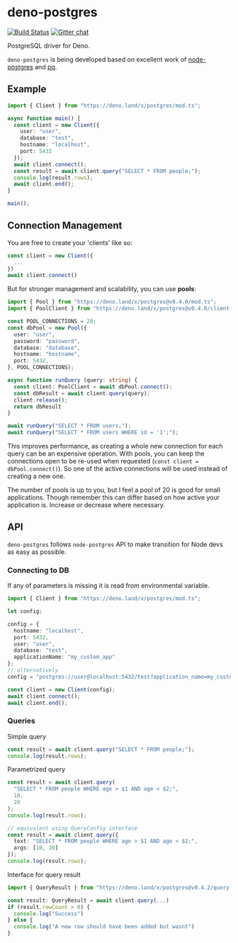 # deno-postgres

[![Build Status](https://travis-ci.com/bartlomieju/deno-postgres.svg?branch=master)](https://travis-ci.com/bartlomieju/deno-postgres)
[![Gitter chat](https://badges.gitter.im/gitterHQ/gitter.png)](https://gitter.im/deno-postgres/community)

PostgreSQL driver for Deno.

`deno-postgres` is being developed based on excellent work of [node-postgres](https://github.com/brianc/node-postgres)
and [pq](https://github.com/lib/pq).

## Example

```ts
import { Client } from "https://deno.land/x/postgres/mod.ts";

async function main() {
  const client = new Client({
    user: "user",
    database: "test",
    hostname: "localhost",
    port: 5432
  });
  await client.connect();
  const result = await client.query("SELECT * FROM people;");
  console.log(result.rows);
  await client.end();
}

main();
```

## Connection Management

You are free to create your 'clients' like so:

```typescript
const client = new Client({
  ...
})
await client.connect()
```

But for stronger management and scalability, you can use **pools**:
```typescript
import { Pool } from "https://deno.land/x/postgres@v0.4.0/mod.ts";
import { PoolClient } from "https://deno.land/x/postgres@v0.4.0/client.ts";

const POOL_CONNECTIONS = 20;
const dbPool = new Pool({
  user: "user",
  password: "password",
  database: "database",
  hostname: "hostname",
  port: 5432,
}, POOL_CONNECTIONS);

async function runQuery (query: string) {
  const client: PoolClient = await dbPool.connect();
  const dbResult = await client.query(query);
  client.release();
  return dbResult
}

await runQuery("SELECT * FROM users;");
await runQuery("SELECT * FROM users WHERE id = '1';");
```

This improves performance, as creating a whole new connection for each query can be an expensive operation.
With pools, you can keep the connections open to be re-used when requested (`const client = dbPool.connect()`). So one of the active connections will be used instead  of creating a new one.

The number of pools is up to you, but I feel a pool of 20 is good for small applications. Though remember this can differ based on how active your application is. Increase or decrease where necessary.

## API

`deno-postgres` follows `node-postgres` API to make transition for Node devs as easy as possible.

### Connecting to DB

If any of parameters is missing it is read from environmental variable.

```ts
import { Client } from "https://deno.land/x/postgres/mod.ts";

let config;

config = {
  hostname: "localhost",
  port: 5432,
  user: "user",
  database: "test",
  applicationName: "my_custom_app"
};
// alternatively
config = "postgres://user@localhost:5432/test?application_name=my_custom_app";

const client = new Client(config);
await client.connect();
await client.end();
```

### Queries

Simple query

```ts
const result = await client.query("SELECT * FROM people;");
console.log(result.rows);
```

Parametrized query

```ts
const result = await client.query(
  "SELECT * FROM people WHERE age > $1 AND age < $2;",
  10,
  20
);
console.log(result.rows);

// equivalent using QueryConfig interface
const result = await client.query({
  text: "SELECT * FROM people WHERE age > $1 AND age < $2;",
  args: [10, 20]
});
console.log(result.rows);
```

Interface for query result

```typescript
import { QueryResult } from "https://deno.land/x/postgres@v0.4.2/query.ts";

const result: QueryResult = await client.query(...)
if (result.rowCount > 0) {
  console.log("Success")
} else {
  console.log("A new row should have been added but wasnt")
}
```
